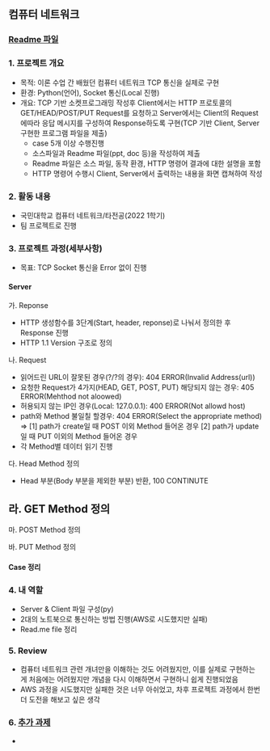 ## 컴퓨터 네트워크

### [Readme 파일](https://github.com/minsik1349/Major_Project/blob/main/%EC%BB%B4%ED%93%A8%ED%84%B0%20%EB%84%A4%ED%8A%B8%EC%9B%8C%ED%81%AC/TCP%20Socket%20%ED%86%B5%EC%8B%A0.pdf)

### 1. 프로젝트 개요
- 목적: 이론 수업 간 배웠던 컴퓨터 네트워크 TCP 통신을 실제로 구현
- 환경: Python(언어), Socket 통신(Local 진행)
- 개요: TCP 기반 소켓프로그래밍 작성후 Client에서는 HTTP 프로토콜의 GET/HEAD/POST/PUT Request를 요청하고 Server에서는 Client의 Request에따라 응답 메시지를 구성하여 Response하도록 구현(TCP 기반 Client, Server 구현한 프로그램 파일을 제출)
   -  case 5개 이상 수행진행
   -  소스파일과 Readme 파일(ppt, doc 등)을 작성하여 제출
   -  Readme 파일은 소스 파일, 동작 환경, HTTP 명령어 결과에 대한 설명을 포함
   -  HTTP 명령어 수행시 Client, Server에서 출력하는 내용을 화면 캡쳐하여 작성
    
### 2. 활동 내용 
- 국민대학교 컴퓨터 네트워크/타전공(2022 1학기) 
- 팀 프로젝트로 진행 

### 3. 프로젝트 과정(세부사항)
  - 목표: TCP Socket 통신을 Error 없이 진행
  
  #### Server 
  가. Reponse
  - HTTP 생성함수를 3단계(Start, header, reponse)로 나눠서 정의한 후 Response 진행
  - HTTP 1.1 Version 구조로 정의

  나. Request
  -  읽어드린 URL이 잘못된 경우(?/?의 경우): 404 ERROR(Invalid Address(url))
  -  요청한 Request가 4가지(HEAD, GET, POST, PUT) 해당되지 않는 경우: 405 ERROR(Mehthod not aloowed)
  -  허용되지 않는 IP인 경우(Local: 127.0.0.1): 400 ERROR(Not allowd host)
  -  path와 Method 불일칠 할경우: 404 ERROR(Select the appropriate method)  
  => [1] path가 create일 때 POST 이외 Method 들어온 경우 [2] path가 update일 때 PUT 이외의 Method 들어온 경우 
  -  각 Method별 데이터 읽기 진행

  다. Head Method 정의
  - Head 부분(Body 부분을 제외한 부분) 반환, 100 CONTINUTE 
  
  라. GET Method 정의
  -
  
  마. POST Method 정의
  
  바. PUT Method 정의

   #### Case 정리
   
   
   
### 4. 내 역할
- Server & Client 파일 구성(py)
- 2대의 노트북으로 통신하는 방법 진행(AWS로 시도했지만 실패)
- Read.me file 정리

### 5. Review  
- 컴퓨터 네트워크 관련 개녀만을 이해하는 것도 어려웠지만, 이를 실제로 구현하는 게 처음에는 어려웠지만 개념을 다시 이해하면서 구현하니 쉽게 진행되었음
- AWS 과정을 시도했지만 실패한 것은 너무 아쉬었고, 차후 프로젝트 과정에서 한번 더 도전을 해보고 싶은 생각

### 6. [추가 과제](https://github.com/minsik1349/Major_Project/blob/main/%EC%BB%B4%ED%93%A8%ED%84%B0%20%EB%84%A4%ED%8A%B8%EC%9B%8C%ED%81%AC/WireShark%20%ED%86%B5%EC%8B%A0%EB%B6%84%EC%84%9D.pdf)
-
